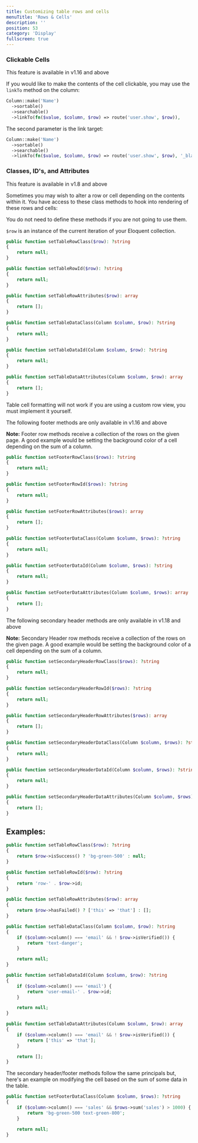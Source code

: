 ```yaml
---
title: Customizing table rows and cells
menuTitle: 'Rows & Cells'
description: ''
position: 53
category: 'Display'
fullscreen: true
---
```


### Clickable Cells

<alert>This feature is available in v1.16 and above</alert>

If you would like to make the contents of the cell clickable, you may use the `linkTo` method on the column:

```php
Column::make('Name')
  ->sortable()
  ->searchable()
  ->linkTo(fn($value, $column, $row) => route('user.show', $row)),
```

The second parameter is the link target:

```php
Column::make('Name')
  ->sortable()
  ->searchable()
  ->linkTo(fn($value, $column, $row) => route('user.show', $row), '_blank'),
```

### Classes, ID's, and Attributes

<alert>This feature is available in v1.8 and above</alert>

Sometimes you may wish to alter a row or cell depending on the contents within it. You have access to these class methods to hook into rendering of these rows and cells:

You do not need to define these methods if you are not going to use them.

`$row` is an instance of the current iteration of your Eloquent collection.

```php
public function setTableRowClass($row): ?string
{
    return null;
}
```

```php
public function setTableRowId($row): ?string
{
    return null;
}
```

```php
public function setTableRowAttributes($row): array
{
    return [];
}
```

```php
public function setTableDataClass(Column $column, $row): ?string
{
    return null;
}
```

```php
public function setTableDataId(Column $column, $row): ?string
{
    return null;
}
```

```php
public function setTableDataAttributes(Column $column, $row): array
{
    return [];
}
```

<alert type='warning'>Table cell formatting will not work if you are using a custom row view, you must implement it yourself.</alert>

<alert>The following footer methods are only available in v1.16 and above</alert>

<alert>**Note:** Footer row methods receive a collection of the rows on the given page. A good example would be setting the background color of a cell depending on the sum of a column.</alert>

```php
public function setFooterRowClass($rows): ?string
{
    return null;
}
```

```php
public function setFooterRowId($rows): ?string
{
    return null;
}
```

```php
public function setFooterRowAttributes($rows): array
{
    return [];
}
```

```php
public function setFooterDataClass(Column $column, $rows): ?string
{
    return null;
}
```

```php
public function setFooterDataId(Column $column, $rows): ?string
{
    return null;
}
```

```php
public function setFooterDataAttributes(Column $column, $rows): array
{
    return [];
}
```

<alert>The following secondary header methods are only available in v1.18 and above</alert>

<alert>**Note:** Secondary Header row methods receive a collection of the rows on the given page. A good example would be setting the background color of a cell depending on the sum of a column.</alert>

```php
public function setSecondaryHeaderRowClass($rows): ?string
{
    return null;
}
```

```php
public function setSecondaryHeaderRowId($rows): ?string
{
    return null;
}
```

```php
public function setSecondaryHeaderRowAttributes($rows): array
{
    return [];
}
```

```php
public function setSecondaryHeaderDataClass(Column $column, $rows): ?string
{
    return null;
}
```

```php
public function setSecondaryHeaderDataId(Column $column, $rows): ?string
{
    return null;
}
```

```php
public function setSecondaryHeaderDataAttributes(Column $column, $rows): array
{
    return [];
}
```

## Examples:

```php
public function setTableRowClass($row): ?string
{
    return $row->isSuccess() ? 'bg-green-500' : null;
}
```

```php
public function setTableRowId($row): ?string
{
    return 'row-' . $row->id;
}
```

```php
public function setTableRowAttributes($row): array
{
    return $row->hasFailed() ? ['this' => 'that'] : [];
}
```

```php
public function setTableDataClass(Column $column, $row): ?string
{
    if ($column->column() === 'email' && ! $row->isVerified()) {
        return 'text-danger';
    }

    return null;
}
```

```php
public function setTableDataId(Column $column, $row): ?string
{
    if ($column->column() === 'email') {
        return 'user-email-' . $row->id;
    }

    return null;
}
```

```php
public function setTableDataAttributes(Column $column, $row): array
{
    if ($column->column() === 'email' && ! $row->isVerified()) {
        return ['this' => 'that'];
    }

    return [];
}
```

<alert>The secondary header/footer methods follow the same principals but, here's an example on modifying the cell based on the sum of some data in the table.</alert>

```php
public function setFooterDataClass(Column $column, $rows): ?string
{
    if ($column->column() === 'sales' && $rows->sum('sales') > 1000) {
        return 'bg-green-500 text-green-800';
    }

    return null;
}
```
